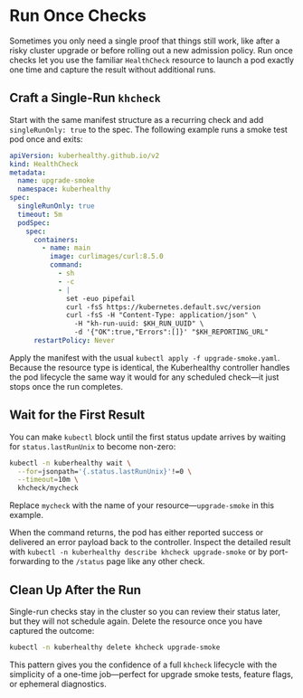 # Run Once Checks

Sometimes you only need a single proof that things still work, like after a risky cluster upgrade or before rolling out a new admission policy. Run once checks let you use the familiar `HealthCheck` resource to launch a pod exactly one time and capture the result without additional runs.

## Craft a Single-Run `khcheck`

Start with the same manifest structure as a recurring check and add `singleRunOnly: true` to the spec. The following example runs a smoke test pod once and exits:

```yaml
apiVersion: kuberhealthy.github.io/v2
kind: HealthCheck
metadata:
  name: upgrade-smoke
  namespace: kuberhealthy
spec:
  singleRunOnly: true
  timeout: 5m
  podSpec:
    spec:
      containers:
        - name: main
          image: curlimages/curl:8.5.0
          command:
            - sh
            - -c
            - |
              set -euo pipefail
              curl -fsS https://kubernetes.default.svc/version
              curl -fsS -H "Content-Type: application/json" \
                -H "kh-run-uuid: $KH_RUN_UUID" \
                -d '{"OK":true,"Errors":[]}' "$KH_REPORTING_URL"
      restartPolicy: Never
```

Apply the manifest with the usual `kubectl apply -f upgrade-smoke.yaml`. Because the resource type is identical, the Kuberhealthy controller handles the pod lifecycle the same way it would for any scheduled check—it just stops once the run completes.

## Wait for the First Result

You can make `kubectl` block until the first status update arrives by waiting for `status.lastRunUnix` to become non-zero:

```sh
kubectl -n kuberhealthy wait \
  --for=jsonpath='{.status.lastRunUnix}'!=0 \
  --timeout=10m \
  khcheck/mycheck
```

Replace `mycheck` with the name of your resource—`upgrade-smoke` in this example.

When the command returns, the pod has either reported success or delivered an error payload back to the controller. Inspect the detailed result with `kubectl -n kuberhealthy describe khcheck upgrade-smoke` or by port-forwarding to the `/status` page like any other check.

## Clean Up After the Run

Single-run checks stay in the cluster so you can review their status later, but they will not schedule again. Delete the resource once you have captured the outcome:

```sh
kubectl -n kuberhealthy delete khcheck upgrade-smoke
```

This pattern gives you the confidence of a full `khcheck` lifecycle with the simplicity of a one-time job—perfect for upgrade smoke tests, feature flags, or ephemeral diagnostics.
